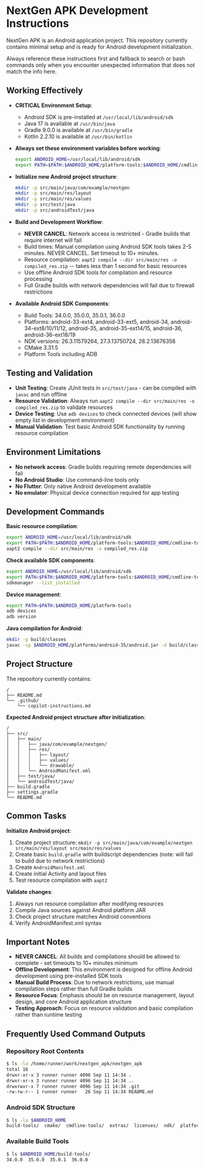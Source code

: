 # NextGen APK Development Instructions

NextGen APK is an Android application project. This repository currently contains minimal setup and is ready for Android development initialization.

Always reference these instructions first and fallback to search or bash commands only when you encounter unexpected information that does not match the info here.

## Working Effectively

- **CRITICAL Environment Setup**:
  - Android SDK is pre-installed at `/usr/local/lib/android/sdk`
  - Java 17 is available at `/usr/bin/java`
  - Gradle 9.0.0 is available at `/usr/bin/gradle`
  - Kotlin 2.2.10 is available at `/usr/bin/kotlin`

- **Always set these environment variables before working**:
  ```bash
  export ANDROID_HOME=/usr/local/lib/android/sdk
  export PATH=$PATH:$ANDROID_HOME/platform-tools:$ANDROID_HOME/cmdline-tools/latest/bin:$ANDROID_HOME/build-tools/35.0.0
  ```

- **Initialize new Android project structure**:
  ```bash
  mkdir -p src/main/java/com/example/nextgen
  mkdir -p src/main/res/layout
  mkdir -p src/main/res/values
  mkdir -p src/test/java
  mkdir -p src/androidTest/java
  ```

- **Build and Development Workflow**:
  - **NEVER CANCEL**: Network access is restricted - Gradle builds that require internet will fail
  - Build times: Manual compilation using Android SDK tools takes 2-5 minutes. NEVER CANCEL. Set timeout to 10+ minutes.
  - Resource compilation: `aapt2 compile --dir src/main/res -o compiled_res.zip` -- takes less than 1 second for basic resources
  - Use offline Android SDK tools for compilation and resource processing
  - Full Gradle builds with network dependencies will fail due to firewall restrictions

- **Available Android SDK Components**:
  - Build Tools: 34.0.0, 35.0.0, 35.0.1, 36.0.0
  - Platforms: android-33-ext4, android-33-ext5, android-34, android-34-ext8/10/11/12, android-35, android-35-ext14/15, android-36, android-36-ext18/19
  - NDK versions: 26.3.11579264, 27.3.13750724, 28.2.13676358
  - CMake 3.31.5
  - Platform Tools including ADB

## Testing and Validation

- **Unit Testing**: Create JUnit tests in `src/test/java` - can be compiled with `javac` and run offline
- **Resource Validation**: Always run `aapt2 compile --dir src/main/res -o compiled_res.zip` to validate resources
- **Device Testing**: Use `adb devices` to check connected devices (will show empty list in development environment)
- **Manual Validation**: Test basic Android SDK functionality by running resource compilation

## Environment Limitations

- **No network access**: Gradle builds requiring remote dependencies will fail
- **No Android Studio**: Use command-line tools only
- **No Flutter**: Only native Android development available
- **No emulator**: Physical device connection required for app testing

## Development Commands

**Basic resource compilation**:
```bash
export ANDROID_HOME=/usr/local/lib/android/sdk
export PATH=$PATH:$ANDROID_HOME/platform-tools:$ANDROID_HOME/cmdline-tools/latest/bin:$ANDROID_HOME/build-tools/35.0.0
aapt2 compile --dir src/main/res -o compiled_res.zip
```

**Check available SDK components**:
```bash
export ANDROID_HOME=/usr/local/lib/android/sdk
export PATH=$PATH:$ANDROID_HOME/platform-tools:$ANDROID_HOME/cmdline-tools/latest/bin
sdkmanager --list_installed
```

**Device management**:
```bash
export PATH=$PATH:$ANDROID_HOME/platform-tools
adb devices
adb version
```

**Java compilation for Android**:
```bash
mkdir -p build/classes
javac -cp $ANDROID_HOME/platforms/android-35/android.jar -d build/classes src/main/java/**/*.java
```

## Project Structure

The repository currently contains:
```
/
├── README.md
└── .github/
    └── copilot-instructions.md
```

**Expected Android project structure after initialization**:
```
/
├── src/
│   ├── main/
│   │   ├── java/com/example/nextgen/
│   │   ├── res/
│   │   │   ├── layout/
│   │   │   ├── values/
│   │   │   └── drawable/
│   │   └── AndroidManifest.xml
│   ├── test/java/
│   └── androidTest/java/
├── build.gradle
├── settings.gradle
└── README.md
```

## Common Tasks

**Initialize Android project**:
1. Create project structure: `mkdir -p src/main/java/com/example/nextgen src/main/res/layout src/main/res/values`
2. Create basic `build.gradle` with buildscript dependencies (note: will fail to build due to network restrictions)
3. Create `AndroidManifest.xml`
4. Create initial Activity and layout files
5. Test resource compilation with `aapt2`

**Validate changes**:
1. Always run resource compilation after modifying resources
2. Compile Java sources against Android platform JAR
3. Check project structure matches Android conventions
4. Verify AndroidManifest.xml syntax

## Important Notes

- **NEVER CANCEL**: All builds and compilations should be allowed to complete - set timeouts to 10+ minutes minimum
- **Offline Development**: This environment is designed for offline Android development using pre-installed SDK tools
- **Manual Build Process**: Due to network restrictions, use manual compilation steps rather than full Gradle builds
- **Resource Focus**: Emphasis should be on resource management, layout design, and core Android application structure
- **Testing Approach**: Focus on resource validation and basic compilation rather than runtime testing

## Frequently Used Command Outputs

### Repository Root Contents
```bash
$ ls -la /home/runner/work/nextgen_apk/nextgen_apk
total 16
drwxr-xr-x 3 runner runner 4096 Sep 11 14:34 .
drwxr-xr-x 3 runner runner 4096 Sep 11 14:34 ..
drwxrwxr-x 7 runner runner 4096 Sep 11 14:34 .git
-rw-rw-r-- 1 runner runner   26 Sep 11 14:34 README.md
```

### Android SDK Structure
```bash
$ ls -la $ANDROID_HOME
build-tools/  cmake/  cmdline-tools/  extras/  licenses/  ndk/  platform-tools/  platforms/
```

### Available Build Tools
```bash
$ ls $ANDROID_HOME/build-tools/
34.0.0  35.0.0  35.0.1  36.0.0
```